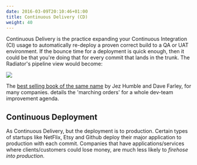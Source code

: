 ```yaml
---
date: 2016-03-09T20:10:46+01:00
title: Continuous Delivery (CD)
weight: 40
---
```


Continuous Delivery is the practice expanding your Continuous Integration (CI) usage to automatically
re-deploy a proven correct build to a QA or UAT environment. If the bounce time for a deployment is quick enough,
then it could be that you're doing that for every commit that lands in the trunk. The Radiator's pipeline view would 
become:

![](/images/pipelines2.png)

The [best selling book of the same name](/publications/#continuous-delivery-july-27-2010) by Jez Humble and Dave Farley, for many companies. details the 'marching orders' 
for a whole dev-team improvement agenda.

## Continuous Deployment

As Continuous Delivery, but the deployment is to production. Certain types of startups like NetFlix, Etsy and Github
deploy their major application to production with each commit. Companies that have applications/services where 
clients/customers could lose money, are much less likely to *firehose into production*.
